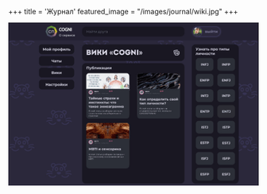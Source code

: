+++
title = 'Журнал'
featured_image = "/images/journal/wiki.jpg"
+++

![Описание изображения](/images/journal/wiki.jpg)
